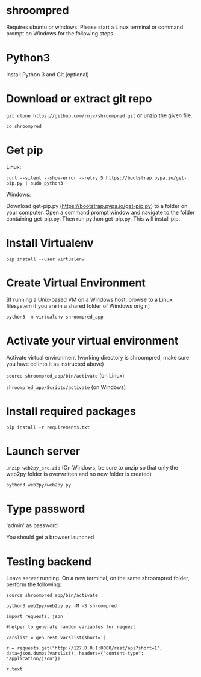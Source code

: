 # shroompred

Requires ubuntu or windows. Please start a Linux terminal or command prompt on Windows for the following steps.

# Python3

Install Python 3 and Git (optional)

# Download or extract git repo

`git clone https://github.com/rnjv/shroompred.git` or unzip the given file.

`cd shroompred`

# Get pip

Linux:

`curl --silent --show-error --retry 5 https://bootstrap.pypa.io/get-pip.py | sudo python3`

Windows:

Download get-pip.py (https://bootstrap.pypa.io/get-pip.py) to a folder on your computer. Open a command prompt window and navigate to the folder containing get-pip.py. Then run python get-pip.py. This will install pip.

# Install Virtualenv

`pip install --user virtualenv`

# Create Virtual Environment

[If running a Unix-based VM on a Windows host, browse to a Linux filesystem if you are in a shared folder of Windows origin]

`python3 -m virtualenv shroompred_app`

# Activate your virtual environment

Activate virtual environment (working directory is shroompred, make sure you have cd into it as instructed above)

`source shroompred_app/bin/activate` (on Linux)

`shroompred_app/Scripts/activate` (on Windows)

# Install required packages

`pip install -r requirements.txt`

# Launch server

`unzip web2py_src.zip` (On Windows, be sure to unzip so that only the web2py folder is overwritten and no new folder is created)

`python3 web2py/web2py.py`

# Type password

'admin' as password

You should get a browser launched

# 
# Testing backend

Leave server running. On a new terminal, on the same shroompred folder, perform the following:

`source shroompred_app/bin/activate`

`python3 web2py/web2py.py -M -S shroompred`

`import requests, json`

`#helper to generate random variables for request`

`varslist = gen_rest_varslist(short=1)`

`r = requests.get("http://127.0.0.1:8000/rest/api?short=1", data=json.dumps(varslist), headers={"content-type": "application/json"})`

`r.text`
